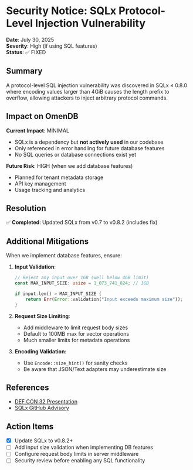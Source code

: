 # Security Notice: SQLx Protocol-Level Injection Vulnerability

**Date**: July 30, 2025  
**Severity**: High (if using SQL features)  
**Status**: ✅ FIXED

## Summary

A protocol-level SQL injection vulnerability was discovered in SQLx ≤ 0.8.0 where encoding values larger than 4GiB causes the length prefix to overflow, allowing attackers to inject arbitrary protocol commands.

## Impact on OmenDB

**Current Impact**: MINIMAL
- SQLx is a dependency but **not actively used** in our codebase
- Only referenced in error handling for future database features
- No SQL queries or database connections exist yet

**Future Risk**: HIGH (when we add database features)
- Planned for tenant metadata storage
- API key management
- Usage tracking and analytics

## Resolution

✅ **Completed**: Updated SQLx from v0.7 to v0.8.2 (includes fix)

## Additional Mitigations

When we implement database features, ensure:

1. **Input Validation**:
   ```rust
   // Reject any input over 1GB (well below 4GB limit)
   const MAX_INPUT_SIZE: usize = 1_073_741_824; // 1GB
   
   if input.len() > MAX_INPUT_SIZE {
       return Err(Error::validation("Input exceeds maximum size"));
   }
   ```

2. **Request Size Limiting**:
   - Add middleware to limit request body sizes
   - Default to 100MB max for vector operations
   - Much smaller limits for metadata operations

3. **Encoding Validation**:
   - Use `Encode::size_hint()` for sanity checks
   - Be aware that JSON/Text adapters may underestimate size

## References

- [DEF CON 32 Presentation](http://web.archive.org/web/20240812130923/https://media.defcon.org/DEF%20CON%2032/DEF%20CON%2032%20presentations/DEF%20CON%2032%20-%20Paul%20Gerste%20-%20SQL%20Injection%20Isn't%20Dead%20Smuggling%20Queries%20at%20the%20Protocol%20Level.pdf)
- [SQLx GitHub Advisory](https://github.com/launchbadge/sqlx/security)

## Action Items

- [x] Update SQLx to v0.8.2+
- [ ] Add input size validation when implementing DB features
- [ ] Configure request body limits in server middleware
- [ ] Security review before enabling any SQL functionality